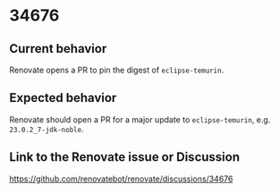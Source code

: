 # 34676

## Current behavior

Renovate opens a PR to pin the digest of `eclipse-temurin`.

## Expected behavior

Renovate should open a PR for a major update to `eclipse-temurin`, e.g. `23.0.2_7-jdk-noble`.

## Link to the Renovate issue or Discussion

https://github.com/renovatebot/renovate/discussions/34676
